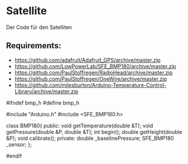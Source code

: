 # Satellite
Der Code für den Satelliten

## Requirements:
* https://github.com/adafruit/Adafruit_GPS/archive/master.zip
* https://github.com/LowPowerLab/SFE_BMP180/archive/master.zip
* https://github.com/PaulStoffregen/RadioHead/archive/master.zip
* https://github.com/PaulStoffregen/OneWire/archive/master.zip
* https://github.com/milesburton/Arduino-Temperature-Control-Library/archive/master.zip







#ifndef bmp_h
#define bmp_h

#include "Arduino.h"
#include <SFE_BMP180.h>

class BMP180{
    public:
        void getTemperature(double &T);
        void getPressure(double &P, double &T);
        int begin();
        double getHeight(double &P);
        void calibrate();
    private:
        double _baselinePressure;
        SFE_BMP180 _sensor;
};

#endif